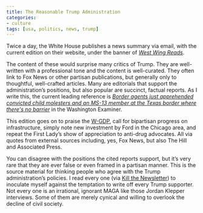 ```yaml
---
title: The Reasonable Trump Administration
categories:
- culture
tags: [usa, politics, news, trump]
---
```

 
Twice a day, the White House publishes a news summary via email, with the current edition on their website, under the banner of [_West Wing Reads_](https://www.whitehouse.gov/westwingreads/).

The content of these would surprise many critics of Trump. They are well-written with a professional tone and the content is well-curated. They often link to Fox News or other partisan publications, but generally only to thoughtful, well-crafted articles. Many are editorials that support the administration’s positions, but also popular are succinct, factual reports. As I write this, the current leading reference is [_Border agents just apprehended convicted child molesters and an MS-13 member at the Texas border where there's no barrier_](https://www.washingtonexaminer.com/opinion/border-agents-just-apprehended-convicted-child-molesters-and-an-ms-13-member-at-the-texas-border-where-theres-no-barrier) in the Washington Examiner.

This edition goes on to praise the [W-GDP](https://www.whitehouse.gov/wgdp/), call for bipartisan progress on infrastructure, simply note new investment by Ford in the Chicago area, and repeat the First Lady’s show of appreciation to anti-drug advocates. All via quotes from external sources including, yes, Fox News, but also The Hill and Associated Press.

You can disagree with the positions the cited reports support, but it’s very rare that they are ever false or even framed in a partisan manner. This is the source material for thinking people who agree with the Trump administration’s policies. I read every one (via [Kill the Newsletter](https://www.kill-the-newsletter.com)) to inoculate myself against the temptation to write off every Trump supporter. Not every one is an irrational, ignorant MAGA like those Jordan Klepper interviews. Some of them are merely cynical and willing to overlook the decline of civil society.